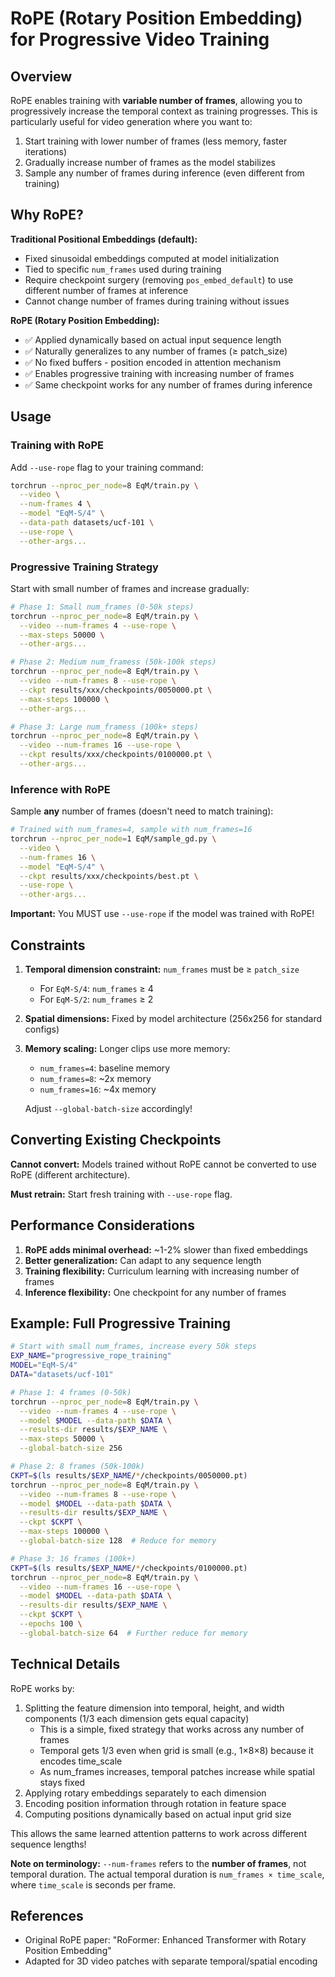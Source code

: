 # RoPE (Rotary Position Embedding) for Progressive Video Training

## Overview

RoPE enables training with **variable number of frames**, allowing you to progressively increase the temporal context as training progresses. This is particularly useful for video generation where you want to:

1. Start training with lower number of frames (less memory, faster iterations)
2. Gradually increase number of frames as the model stabilizes
3. Sample any number of frames during inference (even different from training)

## Why RoPE?

**Traditional Positional Embeddings (default):**

- Fixed sinusoidal embeddings computed at model initialization
- Tied to specific `num_frames` used during training
- Require checkpoint surgery (removing `pos_embed_default`) to use different number of frames at inference
- Cannot change number of frames during training without issues

**RoPE (Rotary Position Embedding):**

- ✅ Applied dynamically based on actual input sequence length
- ✅ Naturally generalizes to any number of frames (≥ patch_size)
- ✅ No fixed buffers - position encoded in attention mechanism
- ✅ Enables progressive training with increasing number of frames
- ✅ Same checkpoint works for any number of frames during inference

## Usage

### Training with RoPE

Add `--use-rope` flag to your training command:

```bash
torchrun --nproc_per_node=8 EqM/train.py \
  --video \
  --num-frames 4 \
  --model "EqM-S/4" \
  --data-path datasets/ucf-101 \
  --use-rope \
  --other-args...
```

### Progressive Training Strategy

Start with small number of frames and increase gradually:

```bash
# Phase 1: Small num_frames (0-50k steps)
torchrun --nproc_per_node=8 EqM/train.py \
  --video --num-frames 4 --use-rope \
  --max-steps 50000 \
  --other-args...

# Phase 2: Medium num_framess (50k-100k steps)  
torchrun --nproc_per_node=8 EqM/train.py \
  --video --num-frames 8 --use-rope \
  --ckpt results/xxx/checkpoints/0050000.pt \
  --max-steps 100000 \
  --other-args...

# Phase 3: Large num_framess (100k+ steps)
torchrun --nproc_per_node=8 EqM/train.py \
  --video --num-frames 16 --use-rope \
  --ckpt results/xxx/checkpoints/0100000.pt \
  --other-args...
```

### Inference with RoPE

Sample **any** number of frames (doesn't need to match training):

```bash
# Trained with num_frames=4, sample with num_frames=16
torchrun --nproc_per_node=1 EqM/sample_gd.py \
  --video \
  --num-frames 16 \
  --model "EqM-S/4" \
  --ckpt results/xxx/checkpoints/best.pt \
  --use-rope \
  --other-args...
```

**Important:** You MUST use `--use-rope` if the model was trained with RoPE!

## Constraints

1. **Temporal dimension constraint:** `num_frames` must be ≥ `patch_size`
   - For `EqM-S/4`: `num_frames` ≥ 4
   - For `EqM-S/2`: `num_frames` ≥ 2

2. **Spatial dimensions:** Fixed by model architecture (256x256 for standard configs)

3. **Memory scaling:** Longer clips use more memory:
   - `num_frames=4`: baseline memory
   - `num_frames=8`: ~2x memory
   - `num_frames=16`: ~4x memory

   Adjust `--global-batch-size` accordingly!

## Converting Existing Checkpoints

**Cannot convert:** Models trained without RoPE cannot be converted to use RoPE (different architecture).

**Must retrain:** Start fresh training with `--use-rope` flag.

## Performance Considerations

1. **RoPE adds minimal overhead:** ~1-2% slower than fixed embeddings
2. **Better generalization:** Can adapt to any sequence length
3. **Training flexibility:** Curriculum learning with increasing number of frames
4. **Inference flexibility:** One checkpoint for any number of frames

## Example: Full Progressive Training

```bash
# Start with small num_frames, increase every 50k steps
EXP_NAME="progressive_rope_training"
MODEL="EqM-S/4"
DATA="datasets/ucf-101"

# Phase 1: 4 frames (0-50k)
torchrun --nproc_per_node=8 EqM/train.py \
  --video --num-frames 4 --use-rope \
  --model $MODEL --data-path $DATA \
  --results-dir results/$EXP_NAME \
  --max-steps 50000 \
  --global-batch-size 256

# Phase 2: 8 frames (50k-100k)
CKPT=$(ls results/$EXP_NAME/*/checkpoints/0050000.pt)
torchrun --nproc_per_node=8 EqM/train.py \
  --video --num-frames 8 --use-rope \
  --model $MODEL --data-path $DATA \
  --results-dir results/$EXP_NAME \
  --ckpt $CKPT \
  --max-steps 100000 \
  --global-batch-size 128  # Reduce for memory

# Phase 3: 16 frames (100k+)
CKPT=$(ls results/$EXP_NAME/*/checkpoints/0100000.pt)
torchrun --nproc_per_node=8 EqM/train.py \
  --video --num-frames 16 --use-rope \
  --model $MODEL --data-path $DATA \
  --results-dir results/$EXP_NAME \
  --ckpt $CKPT \
  --epochs 100 \
  --global-batch-size 64  # Further reduce for memory
```

## Technical Details

RoPE works by:

1. Splitting the feature dimension into temporal, height, and width components (1/3 each dimension gets equal capacity)
   - This is a simple, fixed strategy that works across any number of frames
   - Temporal gets 1/3 even when grid is small (e.g., 1×8×8) because it encodes time_scale
   - As num_frames increases, temporal patches increase while spatial stays fixed
2. Applying rotary embeddings separately to each dimension
3. Encoding position information through rotation in feature space
4. Computing positions dynamically based on actual input grid size

This allows the same learned attention patterns to work across different sequence lengths!

**Note on terminology:** `--num-frames` refers to the **number of frames**, not temporal duration. The actual temporal duration is `num_frames × time_scale`, where `time_scale` is seconds per frame.

## References

- Original RoPE paper: "RoFormer: Enhanced Transformer with Rotary Position Embedding"
- Adapted for 3D video patches with separate temporal/spatial encoding
